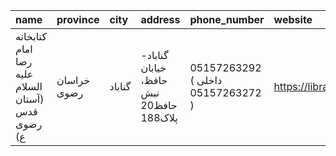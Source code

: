 | name                                             | province    | city   | address                                | phone_number                      | website                               |
|:-------------------------------------------------|:------------|:-------|:---------------------------------------|:----------------------------------|:--------------------------------------|
| کتابخانه امام رضا علیه السلام (آستان قدس رضوی ع) | خراسان رضوی | گناباد | گناباد-خیابان حافظ، نبش حافظ20 پلاک188 | 05157263292 ( داخلی 05157263272 ) | https://library.razavi.ir/aqlibraries |